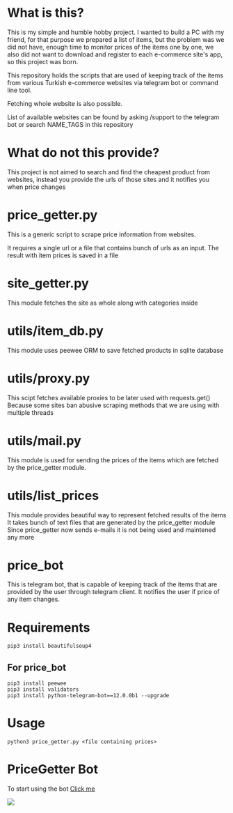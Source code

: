 # What is this?
This is my simple and humble hobby project. I wanted to build a PC with my friend,
for that purpose we prepared a list of items, but the problem was we did not have,
enough time to monitor prices of the items one by one, we also did not want to
download and register to each e-commerce site's app, so this project was born.


This repository holds the scripts that are used of keeping track of the items 
from various Turkish e-commerce websites via telegram bot or command line tool. 

Fetching whole website is also possible.

List of available websites can be found by asking /support to the telegram bot or
search NAME_TAGS in this repository

# What do not this provide?

This project is not aimed to search and find the cheapest product from websites, instead you provide the urls of those sites and it notifies you when price changes

# price_getter.py
This is a generic script to scrape price information from websites.

It requires a single url or a file that contains bunch of urls as an input.
The result with item prices is saved in a file

# site_getter.py
This module fetches the site as whole along with categories inside

# utils/item_db.py
This module uses peewee ORM to save fetched products in sqlite database

# utils/proxy.py
This scipt fetches available proxies to be later used with requests.get()
Because some sites ban abusive scraping methods that we are using with multiple threads

# utils/mail.py
This module is used for sending the prices of the items which are
fetched by the price_getter module.

# utils/list_prices
This module provides beautiful way to represent fetched results of the items
It takes bunch of text files that are generated by the price_getter module
Since price_getter now sends e-mails it is not being used and maintened any more

# price_bot
This is telegram bot, that is capable of keeping track of the items that
are provided by the user through telegram client. It notifies the user if
price of any item changes.

# Requirements
    pip3 install beautifulsoup4

## For price_bot
    pip3 install peewee
    pip3 install validators
    pip3 install python-telegram-bot==12.0.0b1 --upgrade

# Usage 
    python3 price_getter.py <file containing prices>

# PriceGetter Bot
To start using the bot [Click me](https://t.me/PriceGetter_bot)


![](https://media.giphy.com/media/LOnrqpjMZraIn14M0u/giphy.gif)

